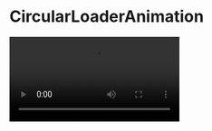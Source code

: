 # CircularLoaderAnimation
![alt text](https://github.com/vinhnguyendinh/CircularLoaderAnimation/blob/master/Demo.mov)
